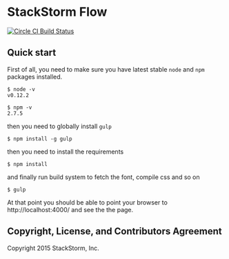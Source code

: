 StackStorm Flow 
===============

[![Circle CI Build Status](https://circleci.com/gh/StackStorm/st2flow/tree/master.svg?style=shield&circle-token=472e546d430f9ef8be1e784e0c73ae5a1123c9b0)](https://circleci.com/gh/StackStorm/st2flow)


Quick start
-----------

First of all, you need to make sure you have latest stable `node` and `npm` packages installed.

    $ node -v
    v0.12.2

    $ npm -v
    2.7.5

then you need to globally install `gulp`

    $ npm install -g gulp

then you need to install the requirements

    $ npm install

and finally run build system to fetch the font, compile css and so on

    $ gulp

At that point you should be able to point your browser to http://localhost:4000/ and see the the page.

Copyright, License, and Contributors Agreement
----------------------------------------------

Copyright 2015 StackStorm, Inc.

[travis-url]: https://magnum.travis-ci.com/StackStorm/st2flow
[travis-image]: https://magnum.travis-ci.com/StackStorm/st2flow.svg?token=9VSoAP6mbfNshpDaAKvx&branch=dev/master

